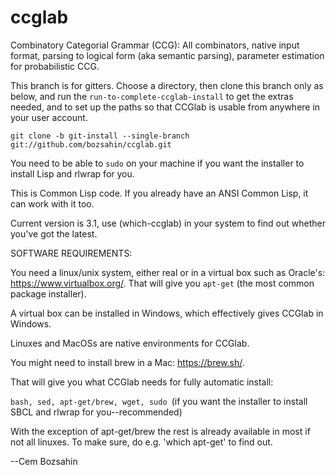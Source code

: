 # ccglab
Combinatory Categorial Grammar (CCG): All combinators, native input format, parsing to logical form (aka semantic parsing), parameter estimation for probabilistic CCG.

This branch is for gitters. Choose a directory, then clone this branch only as below, and run the <code>run-to-complete-ccglab-install</code> to get the extras needed, and to set up the paths so that CCGlab is usable from anywhere in your user account.

<code>git clone -b git-install --single-branch git://github.com/bozsahin/ccglab.git</code>

You need to be able to <code>sudo</code> on your machine if you want the installer to install Lisp and rlwrap for you.

This is Common Lisp code. If you already have an ANSI Common Lisp, it can work with it too.

Current version is 3.1, use (which-ccglab) in your system to find out whether you've got the latest.

SOFTWARE REQUIREMENTS:

You need a linux/unix system, either real or in a virtual box such as Oracle's: https://www.virtualbox.org/.
That will give you <code>apt-get</code> (the most common package installer).

A virtual box can be installed in Windows, which effectively gives CCGlab in Windows.

Linuxes and MacOSs are native environments for CCGlab.

You might need to install brew in a Mac: https://brew.sh/.

That will give you what CCGlab needs for fully automatic install:

<code>bash, sed, apt-get/brew, wget, sudo </code>(if you want the installer to install SBCL and rlwrap for you--recommended)

With the exception of apt-get/brew the rest is already available in most if not all linuxes. 
To make sure, do e.g. 'which apt-get' to find out.

--Cem Bozsahin
